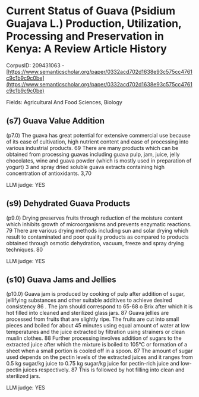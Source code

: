 # Current Status of Guava (Psidium Guajava L.) Production, Utilization, Processing and Preservation in Kenya: A Review Article History

CorpusID: 209431063 - [https://www.semanticscholar.org/paper/0332acd702d1638e93c575cc4761c9c1b9c9c0be](https://www.semanticscholar.org/paper/0332acd702d1638e93c575cc4761c9c1b9c9c0be)

Fields: Agricultural And Food Sciences, Biology

## (s7) Guava Value Addition
(p7.0) The guava has great potential for extensive commercial use because of its ease of cultivation, high nutrient content and ease of processing into various industrial products. 69 There are many products which can be obtained from processing guavas including guava pulp, jam, juice, jelly chocolates, wine and guava powder (which is mostly used in preparation of yogurt) 3 and spray dried soluble guava extracts containing high concentration of antioxidants. 3,70 

LLM judge: YES

## (s9) Dehydrated Guava Products
(p9.0) Drying preserves fruits through reduction of the moisture content which inhibits growth of microorganisms and prevents enzymatic reactions. 79 There are various drying methods including sun and solar drying which result to contaminated and poor quality products as compared to products obtained through osmotic dehydration, vacuum, freeze and spray drying techniques. 80

LLM judge: YES

## (s10) Guava Jams and Jellies
(p10.0) Guava jam is produced by cooking of pulp after addition of sugar, jellifying substances and other suitable additives to achieve desired consistency 86 . The jam should correspond to 65-68 o Brix after which it is hot filled into cleaned and sterilized glass jars. 87 Guava jellies are processed from fruits that are slightly ripe. The fruits are cut into small pieces and boiled for about 45 minutes using equal amount of water at low temperatures and the juice extracted by filtration using strainers or clean muslin clothes. 88 Further processing involves addition of sugars to the extracted juice after which the mixture is boiled to 105°C or formation of a sheet when a small portion is cooled off in a spoon. 87 The amount of sugar used depends on the pectin levels of the extracted juices and it ranges from 0.5 kg sugar/kg juice to 0.75 kg sugar/kg juice for pectin-rich juice and low-pectin juices respectively. 87 This is followed by hot filling into clean and sterilized jars.

LLM judge: YES

